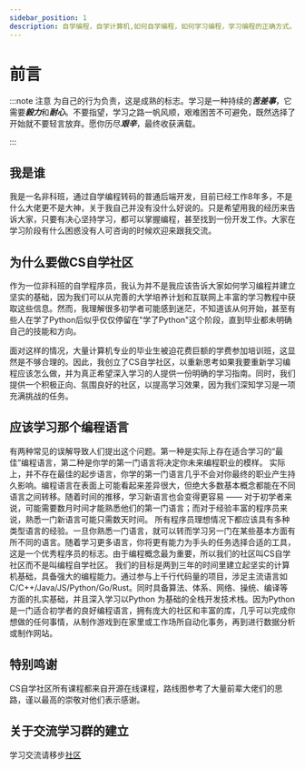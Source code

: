 ```yaml
---
sidebar_position: 1
description: 自学编程，自学计算机,如何自学编程，如何学习编程，学习编程的正确方式。
---
```


# 前言

:::note 注意
为自己的行为负责，这是成熟的标志。学习是一种持续的***苦差事***，它需要***毅力***和***耐心***。不要指望，学习之路一帆风顺，艰难困苦不可避免，既然选择了开始就不要轻言放弃。愿你历尽***艰辛***，最终收获满载。


:::

## 我是谁
我是一名非科班，通过自学编程转码的普通后端开发，目前已经工作8年多，不是什么大佬更不是大神，关于我自己并没有没什么好说的。只是希望用我的经历来告诉大家，只要有决心坚持学习，都可以掌握编程，甚至找到一份开发工作。大家在学习阶段有什么困惑没有人可咨询的时候欢迎来跟我交流。

## 为什么要做CS自学社区
作为一位非科班的自学程序员，我认为并不是我应该告诉大家如何学习编程并建立坚实的基础，因为我们可以从完善的大学培养计划和互联网上丰富的学习教程中获取这些信息。然而，我理解很多初学者可能感到迷茫，不知道该从何开始，甚至有些人在学了Python后似乎仅仅停留在"学了Python"这个阶段，直到毕业都未明确自己的技能和方向。

面对这样的情况，大量计算机专业的毕业生被迫花费巨额的学费参加培训班，这显然是不够合理的。因此，我创立了CS自学社区，以重新思考如果我要重新学习编程应该怎么做，并为真正希望深入学习的人提供一份明确的学习指南。同时，我们提供一个积极正向、氛围良好的社区，以提高学习效果，因为我们深知学习是一项充满挑战的任务。

## 应该学习那个编程语言
有两种常见的误解导致人们提出这个问题。第一种是实际上存在适合学习的“最佳”编程语言，第二种是你学的第一门语言将决定你未来编程职业的模样。
实际上，并不存在最佳的起步语言，你学的第一门语言几乎不会对你最终的职业产生持久影响。编程语言在表面上可能看起来差异很大，但绝大多数基本概念都能在不同语言之间转移。随着时间的推移，学习新语言也会变得更容易 —— 对于初学者来说，可能需要数月时间才能熟悉他们的第一门语言；而对于经验丰富的程序员来说，熟悉一门新语言可能只需数天时间。
所有程序员理想情况下都应该具有多种类型语言的经验。一旦你熟悉一门语言，就可以转而学习另一门在某些基本方面有所不同的语言。随着学习更多语言，你将更有能力为手头的任务选择合适的工具，这是一个优秀程序员的标志。由于编程概念最为重要，所以我们的社区叫CS自学社区而不是叫编程自学社区。
我们的目标是两到三年的时间里建立起坚实的计算机基础，具备强大的编程能力。通过参与上千行代码量的项目，涉足主流语言如C/C++/Java/JS/Python/Go/Rust。同时具备算法、体系、网络、操统、编译等方面的扎实基础，并且深入学习以Python 为基础的全栈开发技术栈。因为Python是一门适合初学者的良好编程语言，拥有庞大的社区和丰富的库，几乎可以完成你想做的任何事情，从制作游戏到在家里或工作场所自动化事务，再到进行数据分析或制作网站。

## 特别鸣谢
CS自学社区所有课程都来自开源在线课程，路线图参考了大量前辈大佬们的思路，谨以最高的崇敬对他们表示感谢。

## 关于交流学习群的建立

学习交流请移步[社区](/community)

